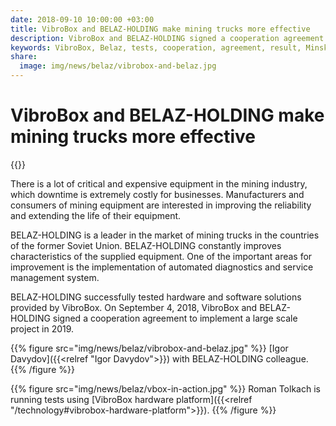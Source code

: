 ```yaml
---
date: 2018-09-10 10:00:00 +03:00
title: VibroBox and BELAZ-HOLDING make mining trucks more effective
description: VibroBox and BELAZ-HOLDING signed a cooperation agreement after successful testing of the VibroBox hardware and software solution.
keywords: VibroBox, Belaz, tests, cooperation, agreement, result, Minsk, Belarus, automatic, diagnostic, management, system, project, 2019
share:
  image: img/news/belaz/vibrobox-and-belaz.jpg
---
```

# VibroBox and BELAZ-HOLDING make mining trucks more effective

{{<date>}}

There is a lot of critical and expensive equipment in the mining industry, which downtime is extremely costly for businesses. Manufacturers and consumers of mining equipment are interested in improving the reliability and extending the life of their equipment.

BELAZ-HOLDING is a leader in the market of mining trucks in the countries of the former Soviet Union. BELAZ-HOLDING constantly improves characteristics of the supplied equipment. One of the important areas for improvement is the implementation of automated diagnostics and service management system.

BELAZ-HOLDING successfully tested hardware and software solutions provided by VibroBox. On September 4, 2018, VibroBox and BELAZ-HOLDING signed a cooperation agreement to implement a large scale project in 2019.

{{% figure src="img/news/belaz/vibrobox-and-belaz.jpg" %}}
[Igor Davydov]({{<relref "Igor Davydov">}}) with BELAZ-HOLDING colleague.
{{% /figure %}}

{{% figure src="img/news/belaz/vbox-in-action.jpg" %}}
Roman Tolkach is running tests using [VibroBox hardware platform]({{<relref "/technology#vibrobox-hardware-platform">}}).
{{% /figure %}}
